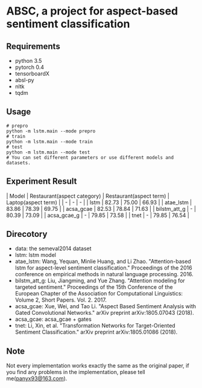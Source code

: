 # ABSC, a project for aspect-based sentiment classification

## Requirements

+ python 3.5
+ pytorch 0.4
+ tensorboardX
+ absl-py
+ nltk
+ tqdm

## Usage

``` shell
# prepro
python -m lstm.main --mode prepro
# train
python -m lstm.main --mode train
# test
python -m lstm.main --mode test
# You can set different parameters or use different models and datasets.
```

## Experiment Result

| Model | Restaurant(aspect category) | Restaurant(aspect term) | Laptop(aspect term) |
| - | - | - |
| lstm | 82.73 | 75.00 | 66.93 |
| atae_lstm | 83.86 | 78.39 | 69.75 |
| acsa_gcae | 82.53 | 78.84 | 71.63 |
| bilstm_att_g | - | 80.39 | 73.09 |
| acsa_gcae_g | - | 79.85 | 73.58 |
| tnet | - | 79.85 | 76.54 |

## Direcotory

+ data: the semeval2014 dataset
+ lstm: lstm model
+ atae_lstm: Wang, Yequan, Minlie Huang, and Li Zhao. "Attention-based lstm for aspect-level sentiment classification." Proceedings of the 2016 conference on empirical methods in natural language processing. 2016.
+ bilstm_att_g: Liu, Jiangming, and Yue Zhang. "Attention modeling for targeted sentiment." Proceedings of the 15th Conference of the European Chapter of the Association for Computational Linguistics: Volume 2, Short Papers. Vol. 2. 2017.
+ acsa_gcae: Xue, Wei, and Tao Li. "Aspect Based Sentiment Analysis with Gated Convolutional Networks." arXiv preprint arXiv:1805.07043 (2018).
+ acsa_gcae: acsa_gcae + gates
+ tnet: Li, Xin, et al. "Transformation Networks for Target-Oriented Sentiment Classification." arXiv preprint arXiv:1805.01086 (2018).

## Note

Not every implementation works exactly the same as the original paper, if you find any problems in the implementation, please tell me(panyx93@163.com).
